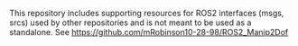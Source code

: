 This repository includes supporting resources for ROS2 interfaces (msgs, srcs) used by other repositories and is not meant to be used as a standalone. See https://github.com/mRobinson10-28-98/ROS2_Manip2Dof
